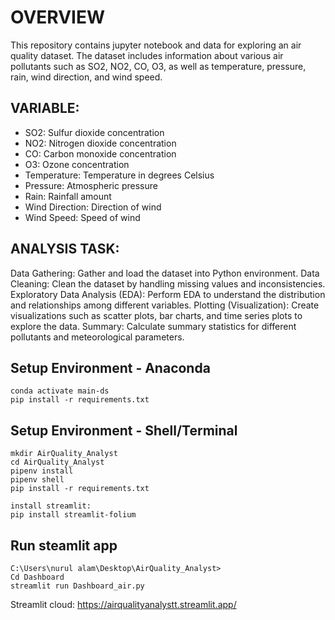 # OVERVIEW
This repository contains jupyter notebook and data for exploring an air quality dataset. The dataset includes information about various air pollutants such as SO2, NO2, CO, O3, as well as temperature, pressure, rain, wind direction, and wind speed.
## VARIABLE:
- SO2: Sulfur dioxide concentration
- NO2: Nitrogen dioxide concentration
- CO: Carbon monoxide concentration
- O3: Ozone concentration
- Temperature: Temperature in degrees Celsius
- Pressure: Atmospheric pressure
- Rain: Rainfall amount
- Wind Direction: Direction of wind
- Wind Speed: Speed of wind

## ANALYSIS TASK:
Data Gathering: Gather and load the dataset into Python environment.
Data Cleaning: Clean the dataset by handling missing values and inconsistencies.
Exploratory Data Analysis (EDA): Perform EDA to understand the distribution and relationships among different variables.
Plotting (Visualization): Create visualizations such as scatter plots, bar charts, and time series plots to explore the data.
Summary: Calculate summary statistics for different pollutants and meteorological parameters.

## Setup Environment - Anaconda
```conda create --name main-ds python=3.12.3
conda activate main-ds
pip install -r requirements.txt
```
## Setup Environment - Shell/Terminal
```install dependensi:
mkdir AirQuality_Analyst
cd AirQuality_Analyst
pipenv install
pipenv shell
pip install -r requirements.txt

install streamlit:
pip install streamlit-folium
```
## Run steamlit app
``` Lokal:
C:\Users\nurul alam\Desktop\AirQuality_Analyst>
Cd Dashboard
streamlit run Dashboard_air.py
```
Streamlit cloud:
https://airqualityanalystt.streamlit.app/
